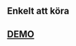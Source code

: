 <section>
	<h2>Enkelt att köra</h2>
</section>
<section>
	<a href="https://github.com/FilipStenbeck/grunt-demo#readme" target="top"><h1>DEMO</h1></a>
</section>